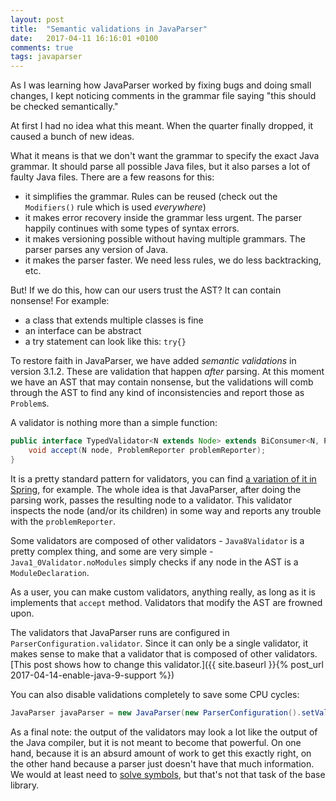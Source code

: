 ```yaml
---
layout: post
title:  "Semantic validations in JavaParser"
date:   2017-04-11 16:16:01 +0100
comments: true
tags: javaparser
---
```

As I was learning how JavaParser worked by fixing bugs and doing small changes,
I kept noticing comments in the grammar file saying "this should be checked semantically."

At first I had no idea what this meant.
When the quarter finally dropped,
it caused a bunch of new ideas.

What it means is that we don't want the grammar to specify the exact Java grammar.
It should parse all possible Java files,
but it also parses a lot of faulty Java files.
There are a few reasons for this:
- it simplifies the grammar. Rules can be reused (check out the `Modifiers()` rule which is used *everywhere*)
- it makes error recovery inside the grammar less urgent. The parser happily continues with some types of syntax errors.
- it makes versioning possible without having multiple grammars. The parser parses any version of Java.
- it makes the parser faster. We need less rules, we do less backtracking, etc.

But!
If we do this,
how can our users trust the AST?
It can contain nonsense!
For example:
- a class that extends multiple classes is fine
- an interface can be abstract
- a try statement can look like this: `try{}`

To restore faith in JavaParser,
we have added *semantic validations* in version 3.1.2.
These are validation that happen *after* parsing.
At this moment we have an AST that may contain nonsense,
but the validations will comb through the AST to find any kind of inconsistencies and report those as `Problem`s.

A validator is nothing more than a simple function:
```java
public interface TypedValidator<N extends Node> extends BiConsumer<N, ProblemReporter> {
    void accept(N node, ProblemReporter problemReporter);
}
```
It is a pretty standard pattern for validators,
you can find [a variation of it in Spring](https://docs.spring.io/spring/docs/current/spring-framework-reference/html/validation.html), for example.
The whole idea is that JavaParser,
after doing the parsing work,
passes the resulting node to a validator.
This validator inspects the node (and/or its children) in some way and reports any trouble with the `problemReporter`.

Some validators are composed of other validators - `Java8Validator` is a pretty complex thing,
and some are very simple - `Java1_0Validator.noModules` simply checks if any node in the AST is a `ModuleDeclaration`.

As a user, you can make custom validators, anything really,
as long as it is implements that `accept` method.
Validators that modify the AST are frowned upon.
  
The validators that JavaParser runs are configured in `ParserConfiguration.validator`.
Since it can only be a single validator,
it makes sense to make that a validator that is composed of other validators.
[This post shows how to change this validator.]({{ site.baseurl }}{% post_url 2017-04-14-enable-java-9-support %})

You can also disable validations completely to save some CPU cycles:
```java
JavaParser javaParser = new JavaParser(new ParserConfiguration().setValidator(new NoProblemsValidator()));
```

As a final note: the output of the validators may look a lot like the output of the Java compiler,
but it is not meant to become that powerful.
On one hand, because it is an absurd amount of work to get this exactly right,
on the other hand because a parser just doesn't have that much information.
We would at least need to [solve symbols](https://github.com/javaparser/javasymbolsolver), but that's not that task of the base library.